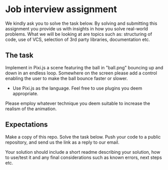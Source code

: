 # Job interview assignment
We kindly ask you to solve the task below. By solving and submitting this assignment you provide us with insights in how you solve real-world problems. What we will be looking at are topics such as: structuring of code, use of VCS, selection of 3rd party libraries, documentation etc.

## The task

Implement in Pixi.js a scene featuring the ball in "ball.png" bouncing up and down in an endless loop. Somewhere on the screen please add a control enabling the user to make the ball bounce faster or slower.

- Use Pixi.js as the language. Feel free to use plugins you deem appropriate.

Please employ whatever technique you deem suitable to increase the realism of the animation.

## Expectations
Make a copy of this repo. Solve the task below. Push your code to a public repository, and send us the link as a reply to our email.

Your solution should include a short readme describing your solution, how to use/test it and any final considerations such as known errors, next steps etc.